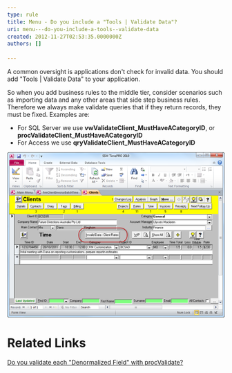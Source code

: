 ```yaml
---
type: rule
title: Menu - Do you include a "Tools | Validate Data"?
uri: menu---do-you-include-a-tools--validate-data
created: 2012-11-27T02:53:35.0000000Z
authors: []

---
```


A common oversight is applications don't check for invalid data. You should add "Tools | Validate Data" to your application.
 
So when you add business rules to the middle tier, consider scenarios such as importing data and any other areas that side step business rules. Therefore we always make validate queries that if they return records, they must be fixed. Examples are:

- For SQL Server we use **vwValidateClient\_MustHaveACategoryID**, or **procValidateClient\_MustHaveACategoryID**
- For Access we use **qryValidateClient\_MustHaveACategoryID**

![ Good Example - This application, while not the prettiest, has a handy validation tool to check for incorrect data](../../assets/TimeProValidateData.png)
# Related Links

[Do you validate each "Denormalized Field" with procValidate?](/do-you-validate-each-＂denormalized-field＂-with-procvalidate)
